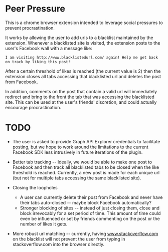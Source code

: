 Peer Pressure
=============
This is a chrome browser extension intended to leverage social pressures to prevent procrastination. 

It works by allowing the user to add urls to a blacklist maintained by the extension. Whenever a blacklisted site is visited, the extension posts to the user's Facebook wall with a message like:

```
I am visiting http://www.blacklistedurl.com/ again! Help me get back on track by liking this post!
```

After a certain threshold of likes is reached (the current value is 2) then the extension closes all tabs accessing that blacklisted url and deletes the post from Facebook.

In addition, comments on the post that contain a valid url will immediately redirect and bring to the front the tab that was accessing the blacklisted site. This can be used at the user's friends' discretion, and could actually encourage procrastination.


TODO
=============
* The user is asked to provide Graph API Explorer credentials to facilitate posting, but we hope to work around the limitations to the current Facebook SDK less intrusively in future iterations of the plugin.

* Better tab tracking -- Ideally, we would be able to make one post to Facebook and then track all blacklisted tabs to be closed when the like threshold is reached. Currently, a new post is made for each unique url (but not for multiple tabs accessing the same blacklisted site).

* Closing the loopholes
  * A user can currently delete their post from Facebook and never have their tabs auto-closed -- maybe block Facebook automatically?
  * Stronger blocking of sites -- instead of just closing them, close and block irrevocably for a set period of time. This amount of time could even be influenced or set by friends commenting on the post or the number of likes it gets.

* More robust url matching -- currently, having www.stackoverflow.com on the blacklist will not prevent the user from typing in stackoverflow.com into the browser directly.
